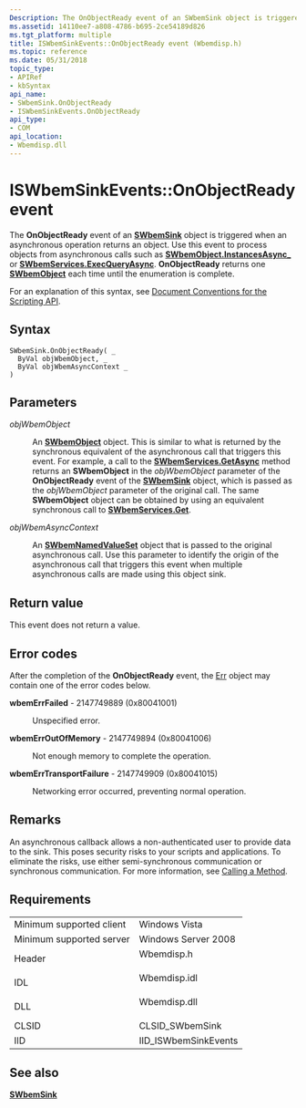 ```yaml
---
Description: The OnObjectReady event of an SWbemSink object is triggered when an asynchronous operation returns an object.
ms.assetid: 14110ee7-a808-4786-b695-2ce54189d826
ms.tgt_platform: multiple
title: ISWbemSinkEvents::OnObjectReady event (Wbemdisp.h)
ms.topic: reference
ms.date: 05/31/2018
topic_type: 
- APIRef
- kbSyntax
api_name: 
- SWbemSink.OnObjectReady
- ISWbemSinkEvents.OnObjectReady
api_type: 
- COM
api_location: 
- Wbemdisp.dll
---
```


# ISWbemSinkEvents::OnObjectReady event

The **OnObjectReady** event of an [**SWbemSink**](swbemsink.md) object is triggered when an asynchronous operation returns an object. Use this event to process objects from asynchronous calls such as [**SWbemObject.InstancesAsync\_**](swbemobject-instancesasync-.md) or [**SWbemServices.ExecQueryAsync**](swbemservices-execqueryasync.md). **OnObjectReady** returns one [**SWbemObject**](swbemobject.md) each time until the enumeration is complete.

For an explanation of this syntax, see [Document Conventions for the Scripting API](document-conventions-for-the-scripting-api.md).

## Syntax


```VB
SWbemSink.OnObjectReady( _
  ByVal objWbemObject, _
  ByVal objWbemAsyncContext _
)
```



## Parameters

<dl> <dt>

*objWbemObject* 
</dt> <dd>

An [**SWbemObject**](swbemobject.md) object. This is similar to what is returned by the synchronous equivalent of the asynchronous call that triggers this event. For example, a call to the [**SWbemServices.GetAsync**](swbemservices-getasync.md) method returns an **SWbemObject** in the *objWbemObject* parameter of the **OnObjectReady** event of the [**SWbemSink**](swbemsink.md) object, which is passed as the *objWbemObject* parameter of the original call. The same **SWbemObject** object can be obtained by using an equivalent synchronous call to [**SWbemServices.Get**](swbemservices-get.md).

</dd> <dt>

*objWbemAsyncContext* 
</dt> <dd>

An [**SWbemNamedValueSet**](swbemnamedvalueset.md) object that is passed to the original asynchronous call. Use this parameter to identify the origin of the asynchronous call that triggers this event when multiple asynchronous calls are made using this object sink.

</dd> </dl>

## Return value

This event does not return a value.

## Error codes

After the completion of the **OnObjectReady** event, the [Err](/previous-versions//sbf5ze0e(v=vs.85)) object may contain one of the error codes below.

<dl> <dt>

**wbemErrFailed** - 2147749889 (0x80041001)
</dt> <dd>

Unspecified error.

</dd> <dt>

**wbemErrOutOfMemory** - 2147749894 (0x80041006)
</dt> <dd>

Not enough memory to complete the operation.

</dd> <dt>

**wbemErrTransportFailure** - 2147749909 (0x80041015)
</dt> <dd>

Networking error occurred, preventing normal operation.

</dd> </dl>

## Remarks

An asynchronous callback allows a non-authenticated user to provide data to the sink. This poses security risks to your scripts and applications. To eliminate the risks, use either semi-synchronous communication or synchronous communication. For more information, see [Calling a Method](calling-a-method.md).

## Requirements



|                                     |                                                                                         |
|-------------------------------------|-----------------------------------------------------------------------------------------|
| Minimum supported client<br/> | Windows Vista<br/>                                                                |
| Minimum supported server<br/> | Windows Server 2008<br/>                                                          |
| Header<br/>                   | <dl> <dt>Wbemdisp.h</dt> </dl>   |
| IDL<br/>                      | <dl> <dt>Wbemdisp.idl</dt> </dl> |
| DLL<br/>                      | <dl> <dt>Wbemdisp.dll</dt> </dl> |
| CLSID<br/>                    | CLSID\_SWbemSink<br/>                                                             |
| IID<br/>                      | IID\_ISWbemSinkEvents<br/>                                                        |



## See also

<dl> <dt>

[**SWbemSink**](swbemsink.md)
</dt> </dl>

 

